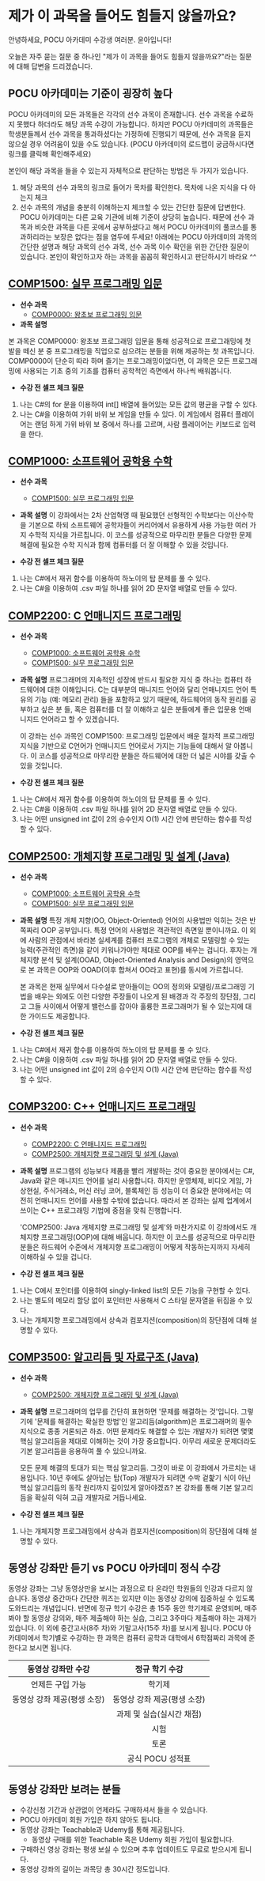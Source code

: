 # 제가 이 과목을 들어도 힘들지 않을까요?

안녕하세요, POCU 아카데미 수강생 여러분. 윤아입니다!

오늘은 자주 묻는 질문 중 하나인 "제가 이 과목을 들어도 힘들지 않을까요?"라는 질문에 대해 답변을 드리겠습니다.

## POCU 아카데미는 기준이 굉장히 높다
POCU 아카데미의 모든 과목들은 각각의 선수 과목이 존재합니다. 선수 과목을 수료하지 못했다 하더라도 해당 과목 수강이 가능합니다. 하지만 POCU 아카데미의 과목들은 학생분들께서 선수 과목을 통과하셨다는 가정하에 진행되기 때문에, 선수 과목을 듣지 않으실 경우 어려움이 있을 수도 있습니다. (POCU 아카데미의 로드맵이 궁금하시다면 링크를 클릭해 확인해주세요)

본인이 해당 과목을 들을 수 있는지 자체적으로 판단하는 방법은 두 가지가 있습니다.
1. 해당 과목의 선수 과목의 링크로 들어가 목차를 확인한다. 목차에 나온 지식을 다 아는지 체크
2. 선수 과목의 개념을 충분히 이해하는지 체크할 수 있는 간단한 질문에 답변한다.
POCU 아카데미는 다른 교육 기관에 비해 기준이 상당히 높습니다. 때문에 선수 과목과 비슷한 과목을 다른 곳에서 공부하셨다고 해서 POCU 아카데미의 풀코스를 통과하리라는 보장은 없다는 점을 염두에 두세요!
아래에는 POCU 아카데미의 과목의 간단한 설명과 해당 과목의 선수 과목, 선수 과목 이수 확인을 위한 간단한 질문이 있습니다. 본인이 확인하고자 하는 과목을 꼼꼼히 확인하시고 판단하시기 바라요 ^^

## [COMP1500: 실무 프로그래밍 입문](https://pocu.academy/ko/Courses/COMP1500)
- **선수 과목**
    - [COMP0000: 왕초보 프로그래밍 입문](https://pocu.academy/ko/Courses/COMP0000)
- **과목 설명**

본 과목은 COMP0000: 왕초보 프로그래밍 입문을 통해 성공적으로 프로그래밍에 첫 발을 떼신 분 중 프로그래밍을 직업으로 삼으려는 분들을 위해 제공하는 첫 과목입니다. COMP0000이 단순히 따라 하며 즐기는 프로그래밍이었다면, 이 과목은 모든 프로그래밍에 사용되는 기초 중의 기초를 컴퓨터 공학적인 측면에서 하나씩 배워봅니다.

- **수강 전 셀프 체크 질문**
1. 나는 C#의 for 문을 이용하여 int[] 배열에 들어있는 모든 값의 평균을 구할 수 있다.
2. 나는 C#을 이용하여 가위 바위 보 게임을 만들 수 있다. 이 게임에서 컴퓨터 플레이어는 랜덤 하게 가위 바위 보 중에서 하나를 고르며, 사람 플레이어는 키보드로 입력을 한다.

## [COMP1000: 소프트웨어 공학용 수학](https://pocu.academy/ko/Courses/COMP1000)
- **선수 과목**
    - [COMP1500: 실무 프로그래밍 입문](https://pocu.academy/ko/Courses/COMP1500)
- **과목 설명**
    이 강좌에서는 2차 산업혁명 때 필요했던 선형적인 수학보다는 이산수학을 기본으로 하되 소프트웨어 공학자들이 커리어에서 유용하게 사용 가능한 여러 가지 수학적 지식을 가르칩니다. 이 코스를 성공적으로 마무리한 분들은 다양한 문제 해결에 필요한 수학 지식과 함께 컴퓨터를 더 잘 이해할 수 있을 것입니다.

- **수강 전 셀프 체크 질문**
1. 나는 C#에서 재귀 함수를 이용하여 하노이의 탑 문제를 풀 수 있다.
2. 나는 C#을 이용하여 .csv 파일 하나를 읽어 2D 문자열 배열로 만들 수 있다.

## [COMP2200: C 언매니지드 프로그래밍](https://pocu.academy/ko/Courses/COMP2200)
- **선수 과목**
    - [COMP1000: 소프트웨어 공학용 수학](https://pocu.academy/ko/Courses/COMP1000)
    - [COMP1500: 실무 프로그래밍 입문](https://pocu.academy/ko/Courses/COMP1500)
- **과목 설명**
    프로그래머의 지속적인 성장에 반드시 필요한 지식 중 하나는 컴퓨터 하드웨어에 대한 이해입니다. C는 대부분의 매니지드 언어와 달리 언매니지드 언어 특유의 기능 (예: 메모리 관리) 들을 포함하고 있기 때문에, 하드웨어의 동작 원리를 공부하고 싶은 분 들, 혹은 컴퓨터를 더 잘 이해하고 싶은 분들에게 좋은 입문용 언매니지드 언어라고 할 수 있겠습니다.

    이 강좌는 선수 과목인 COMP1500: 프로그래밍 입문에서 배운 절차적 프로그래밍 지식을 기반으로 C언어가 언매니지드 언어로서 가지는 기능들에 대해서 알 아봅니다. 이 코스를 성공적으로 마무리한 분들은 하드웨어에 대한 더 넓은 시야를 갖출 수 있을 것입니다.

- **수강 전 셀프 체크 질문**
1. 나는 C#에서 재귀 함수를 이용하여 하노이의 탑 문제를 풀 수 있다.
2. 나는 C#을 이용하여 .csv 파일 하나를 읽어 2D 문자열 배열로 만들 수 있다.
3. 나는 어떤 unsigned int 값이 2의 승수인지 O(1) 시간 안에 판단하는 함수를 작성할 수 있다.

## [COMP2500: 개체지향 프로그래밍 및 설계 (Java)](https://pocu.academy/ko/Courses/COMP2500)
- **선수 과목**
    - [COMP1000: 소프트웨어 공학용 수학](https://pocu.academy/ko/Courses/COMP1000)
    - [COMP1500: 실무 프로그래밍 입문](https://pocu.academy/ko/Courses/COMP1500)
- **과목 설명**
    특정 개체 지향(OO, Object-Oriented) 언어의 사용법만 익히는 것은 반쪽짜리 OOP 공부입니다. 특정 언어의 사용법은 객관적인 측면일 뿐이니까요. 이 외에 사람의 관점에서 바라본 실세계를 컴퓨터 프로그램의 개체로 모델링할 수 있는 능력(주관적인 측면)을 같이 키워나가야만 제대로 OOP를 배우는 겁니다. 후자는 개체지향 분석 및 설계(OOAD, Object-Oriented Analysis and Design)의 영역으로 본 과목은 OOP와 OOAD(이후 합쳐서 OO라고 표현)를 동시에 가르칩니다.

    본 과목은 현재 실무에서 다수설로 받아들이는 OO의 정의와 모델링/프로그래밍 기법을 배우는 외에도 이런 다양한 주장들이 나오게 된 배경과 각 주장의 장단점, 그리고 그들 사이에서 어떻게 밸런스를 잡아야 훌륭한 프로그래머가 될 수 있는지에 대한 가이드도 제공합니다.

- **수강 전 셀프 체크 질문**
1. 나는 C#에서 재귀 함수를 이용하여 하노이의 탑 문제를 풀 수 있다.
2. 나는 C#을 이용하여 .csv 파일 하나를 읽어 2D 문자열 배열로 만들 수 있다.
3. 나는 어떤 unsigned int 값이 2의 승수인지 O(1) 시간 안에 판단하는 함수를 작성할 수 있다.

## [COMP3200: C++ 언매니지드 프로그래밍](https://pocu.academy/ko/Courses/COMP3200)
- **선수 과목**
    - [COMP2200: C 언매니지드 프로그래밍](https://pocu.academy/ko/Courses/COMP2200)
    - [COMP2500: 개체지향 프로그래밍 및 설계 (Java)](https://pocu.academy/ko/Courses/COMP2500)
- **과목 설명**
    프로그램의 성능보다 제품을 빨리 개발하는 것이 중요한 분야에서는 C#, Java와 같은 매니지드 언어를 널리 사용합니다. 하지만 운영체제, 비디오 게임, 가상현실, 주식거래소, 머신 러닝 코어, 블록체인 등 성능이 더 중요한 분야에서는 여전히 언매니지드 언어를 사용할 수밖에 없습니다. 따라서 본 강좌는 실제 업계에서 쓰이는 C++ 프로그래밍 기법에 중점을 맞춰 진행합니다.

    'COMP2500: Java 개체지향 프로그래밍 및 설계'와 마찬가지로 이 강좌에서도 개체지향 프로그래밍(OOP)에 대해 배웁니다. 하지만 이 코스를 성공적으로 마무리한 분들은 하드웨어 수준에서 개체지향 프로그래밍이 어떻게 작동하는지까지 자세히 이해하실 수 있을 겁니다.

- **수강 전 셀프 체크 질문**
1. 나는 C에서 포인터를 이용하여 singly-linked list의 모든 기능을 구현할 수 있다.
2. 나는 별도의 메모리 할당 없이 포인터만 사용해서 C 스타일 문자열을 뒤집을 수 있다.
3. 나는 개체지향 프로그래밍에서 상속과 컴포지션(composition)의 장단점에 대해 설명할 수 있다.

## [COMP3500: 알고리듬 및 자료구조 (Java)](https://pocu.academy/ko/Courses/COMP3500)
- **선수 과목**
    - [COMP2500: 개체지향 프로그래밍 및 설계 (Java)](https://pocu.academy/ko/Courses/COMP2500)
- **과목 설명**
    프로그래머의 업무를 간단히 표현하면 '문제를 해결하는 것'입니다. 그렇기에 '문제를 해결하는 확실한 방법'인 알고리듬(algorithm)은 프로그래머의 필수 지식으로 종종 거론되곤 하죠. 어떤 문제라도 해결할 수 있는 개발자가 되려면 몇몇 핵심 알고리듬을 제대로 이해하는 것이 가장 중요합니다. 아무리 새로운 문제더라도 기본 알고리듬을 응용하여 풀 수 있으니까요.

    모든 문제 해결의 토대가 되는 핵심 알고리듬. 그것이 바로 이 강좌에서 가르치는 내용입니다. 10년 후에도 살아남는 탑(Top) 개발자가 되려면 수박 겉핥기 식이 아닌 핵심 알고리듬의 동작 원리까지 깊이있게 알아야겠죠? 본 강좌를 통해 기본 알고리듬을 확실히 익혀 고급 개발자로 거듭나세요.

- **수강 전 셀프 체크 질문**
1. 나는 개체지향 프로그래밍에서 상속과 컴포지션(composition)의 장단점에 대해 설명할 수 있다.
    
## 동영상 강좌만 듣기 vs POCU 아카데미 정식 수강
동영상 강좌는 그냥 동영상만을 보시는 과정으로 타 온라인 학원들의 인강과 다르지 않습니다. 동영상 중간마다 간단한 퀴즈는 있지만 이는 동영상 강의에 집중하실 수 있도록 도와드리는 개념입니다. 반면에 정규 학기 수강은 총 15주 동안 학기제로 운영되며, 매주 봐야 할 동영상 강의와, 매주 제출해야 하는 실습, 그리고 3주마다 제출해야 하는 과제가 있습니다. 이 외에 중간고사(8주 차)와 기말고사(15주 차)를 보시게 됩니다. POCU 아카데미에서 학기별로 수강하는 한 과목은 컴퓨터 공학과 대학에서 6학점짜리 과목에 준한다고 보시면 됩니다.

|동영상 강좌만 수강 | 정규 학기 수강 |
|:---:|:---:|
| 언제든 구입 가능 | 학기제 |
| 동영상 강좌 제공(평생 소장) | 동영상 강좌 제공(평생 소장) |
| | 과제 및 실습(실시간 채점) |
| | 시험 |
| | 토론 |
| | 공식 POCU 성적표 |

## 동영상 강좌만 보려는 분들
- 수강신청 기간과 상관없이 언제라도 구매하셔서 들을 수 있습니다.
- POCU 아카데미 회원 가입은 하지 않아도 됩니다.
- 동영상 강좌는 Teachable과 Udemy를 통해 제공됩니다.
    - 동영상 구매를 위한 Teachable 혹은 Udemy 회원 가입이 필요합니다.
- 구매하신 영상 강좌는 평생 보실 수 있으며 추후 업데이트도 무료로 받으시게 됩니다.
- 동영상 강좌의 길이는 과목당 총 30시간 정도입니다.
